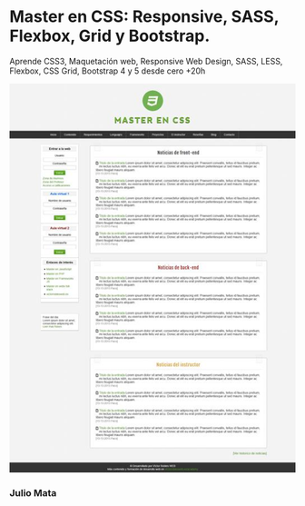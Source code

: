 # Master en CSS: Responsive, SASS, Flexbox, Grid y Bootstrap.
Aprende CSS3, Maquetación web, Responsive Web Design, SASS, LESS, Flexbox, CSS Grid, Bootstrap 4 y 5 desde cero +20h


![Imagen Proyecto Final](design.jpg)

### Julio Mata
